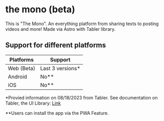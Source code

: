 # the mono (beta)
This is "The Mono". An everything platform from sharing texts to posting videos and more!
Made via Astro with Tabler library.

## Support for different platforms


Platforms | Support
-- | --
Web (Beta) | Last 3 versions*
Android | No**
iOS | No**

*Provied information on 08/18/2023 from Tabler. See documentation on Tabler, the UI Library: [Link](https://tabler.io/docs/getting-started/browser-support)

**Users can install the app via the PWA Feature.
